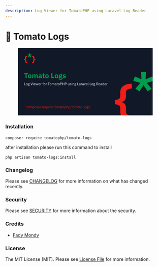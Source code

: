 ```yaml
---
description: Log Viewer for TomatoPHP using Laravel Log Reader
---
```


# 📕 Tomato Logs

<figure><img src="../.gitbook/assets/screenshot (16).png" alt=""><figcaption></figcaption></figure>

### Installation

```
composer require tomatophp/tomato-logs
```

after installation please run this command to install

```
php artisan tomato-logs:install
```

### Changelog

Please see [CHANGELOG](https://github.com/tomatophp/tomato-logs/blob/master/CHANGELOG.md) for more information on what has changed recently.

### Security

Please see [SECURITY](https://github.com/tomatophp/tomato-logs/blob/master/SECURITY.md) for more information about the security.

### Credits

* [Fady Mondy](https://www.github.com/3x1io)

### License

The MIT License (MIT). Please see [License File](https://github.com/tomatophp/tomato-logs/blob/master/LICENSE.md) for more information.
